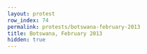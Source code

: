 ```yaml
---
layout: protest
row_index: 74
permalink: protests/botswana-february-2013
title: Botswana, February 2013
hidden: true
---
```

